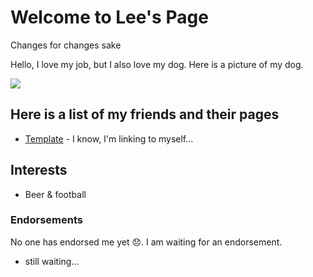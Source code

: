 # Welcome to Lee's Page

Changes for changes sake

Hello, I love my job, but I also love my dog. Here is a picture of my dog.

![](/data-fellowship-git/images/covalent-bond.jpg)

## Here is a list of my friends and their pages

* [Template](/data-fellowship-git/template) - I know, I'm linking to myself...

## Interests

* Beer & football

### Endorsements

No one has endorsed me yet 😞. I am waiting for an endorsement.

* still waiting...
